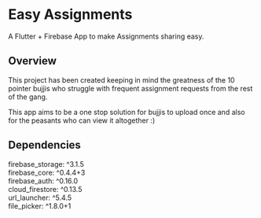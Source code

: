 # Easy Assignments

A Flutter + Firebase App to make Assignments sharing easy. 

## Overview

This project has been created keeping in mind the greatness of the 10 pointer bujjis who struggle with frequent assignment requests
from the rest of the gang.  
  
This app aims to be a one stop solution for bujjis to upload once and also for the peasants who can view it altogether :) 

## Dependencies

firebase_storage: ^3.1.5  
firebase_core: ^0.4.4+3  
firebase_auth: ^0.16.0  
cloud_firestore: ^0.13.5  
url_launcher: ^5.4.5  
file_picker: ^1.8.0+1
